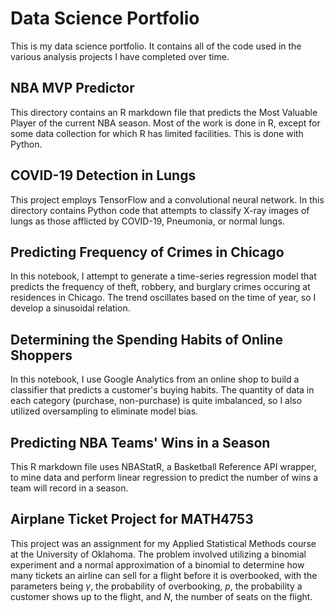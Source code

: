 # Data Science Portfolio
This is my data science portfolio. It contains all of the code used in the various analysis projects I have completed over time.
## NBA MVP Predictor 
This directory contains an R markdown file that predicts the Most Valuable Player of the current NBA season. Most of the work is done in R, except for some data collection for which R has limited facilities. This is done with Python. 
## COVID-19 Detection in Lungs
This project employs TensorFlow and a convolutional neural network. In this directory contains Python code that attempts to classify X-ray images of lungs as those afflicted by COVID-19, Pneumonia, or normal lungs. 
## Predicting Frequency of Crimes in Chicago
In this notebook, I attempt to generate a time-series regression model that predicts the frequency of theft, robbery, and burglary crimes occuring at residences in Chicago. The trend oscillates based on the time of year, so I develop a sinusoidal relation.
## Determining the Spending Habits of Online Shoppers
In this notebook, I use Google Analytics from an online shop to build a classifier that predicts a customer's buying habits. The quantity of data in each category (purchase, non-purchase) is quite imbalanced, so I also utilized oversampling to eliminate model bias.
## Predicting NBA Teams' Wins in a Season
This R markdown file uses NBAStatR, a Basketball Reference API wrapper, to mine data and perform linear regression to predict the number of wins a team will record in a season.
## Airplane Ticket Project for MATH4753
This project was an assignment for my Applied Statistical Methods course at the University of Oklahoma. The problem involved utilizing a binomial experiment and a normal approximation of a binomial to determine how many tickets an airline can sell for a flight before it is overbooked, with the parameters being $\gamma$, the probability  of overbooking, $p$, the probability a customer shows up to the flight, and $N$, the number of seats on the flight.
